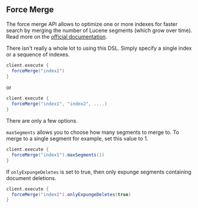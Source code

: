 ## Force Merge

The force merge API allows to optimize one or more indexes for faster search by merging the number of
Lucene segments (which grow over time). Read more on the
[official documentation](https://www.elastic.co/guide/en/elasticsearch/reference/current/indices-forcemerge.html).



There isn't really a whole lot to using this DSL. Simply specify a single index or a sequence of indexes.

```scala
client.execute {
  forceMerge("index1")
}
```

or

```scala
client.execute {
  forceMerge("index1", "index2", ....)
}
```

There are only a few options.

`maxSegments` allows you to choose how many segments to merge to. To merge to a single segment for example, set this value to 1.

```scala
client.execute {
  forceMerge("index1").maxSegments(1)
}
```

If `onlyExpungeDeletes` is set to true, then only expunge segments containing document deletions.

```scala
client.execute {
  forceMerge("index1").onlyExpungeDeletes(true)
}
```
